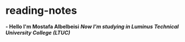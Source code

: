 # reading-notes
**- Hello I'm Mostafa Albelbeisi**
***Now I'm studying in  Luminus Technical University College (LTUC)***
